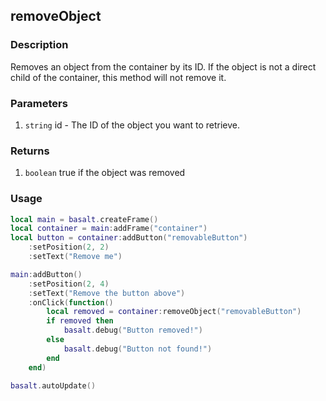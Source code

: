## removeObject

### Description

Removes an object from the container by its ID. If the object is not a direct child of the container, this method will not remove it.

### Parameters

1. `string` id - The ID of the object you want to retrieve.

### Returns

1. `boolean` true if the object was removed

### Usage

```lua
local main = basalt.createFrame()
local container = main:addFrame("container")
local button = container:addButton("removableButton")
    :setPosition(2, 2)
    :setText("Remove me")

main:addButton()
    :setPosition(2, 4)
    :setText("Remove the button above")
    :onClick(function()
        local removed = container:removeObject("removableButton")
        if removed then
            basalt.debug("Button removed!")
        else
            basalt.debug("Button not found!")
        end
    end)

basalt.autoUpdate()
```
